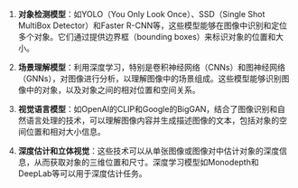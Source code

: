 1. **对象检测模型**：如YOLO（You Only Look Once）、SSD（Single Shot MultiBox Detector）和Faster R-CNN等，这些模型能够在图像中识别和定位多个对象。它们通过提供边界框（bounding boxes）来标识对象的位置和大小。
    
2. **场景理解模型**：利用深度学习，特别是卷积神经网络（CNNs）和图神经网络（GNNs），对图像进行分析，以理解图像中的场景组成。这些模型能够识别图像中的对象，以及对象之间的相对位置和空间关系。
    
3. **视觉语言模型**：如OpenAI的CLIP和Google的BigGAN，结合了图像识别和自然语言处理的技术，可以理解图像内容并生成描述图像的文本，包括对象的空间位置和相对大小信息。
    
4. **深度估计和立体视觉**：这些技术可以从单张图像或图像对中估计对象的深度信息，从而获取对象的三维位置和尺寸。深度学习模型如Monodepth和DeepLab等可以用于深度估计任务。